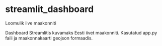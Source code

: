 # streamlit_dashboard
Loomulik iive maakonniti

Dashboard Streamlitis kuvamaks Eesti iivet maakonniti.
Kasutatud app.py faili ja maakonnakaarti geojson formaadis.
